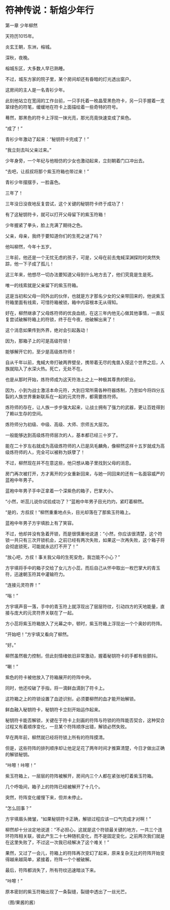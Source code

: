 # 符神传说：斩焰少年行

第一章 少年柳然 

天符历1015年。 

炎玄王朝，东洲，榕城。 

深秋，夜晚。 

榕城东区，大多数人早已熟睡。 

不过，城东方家的院子里，某个房间却还有昏暗的灯光透出窗户。 

这房间的主人是一名青衫少年。 

此刻他站立在宽阔的工作台前，一只手托着一枚晶莹黑色符卡，另一只手握着一支翠绿色的符笔，缓缓地在符卡上面描绘着一些奇特的符号。 

蓦然，那黑色的符卡上浮现一抹光亮，那光亮竟快速变成了紫色。 

“成了！” 

青衫少年激动了起来：“秘钥符卡完成了！” 

“我立刻去叫父亲过来。” 

少年身旁，一个年纪与他相仿的少女也激动起来，立刻朝着门口冲出去。 

“去吧，让叔叔将那个紫玉符箱也带过来！” 

青衫少年摆摆手，一脸喜色。 

三年了！ 

三年没日没夜地反复尝试，这个关键的秘钥符卡终于成功了！ 

有了这秘钥符卡，就可以打开父母留下的紫玉符箱！ 

少年握紧了拳头，脸上充满了期待之色。 

父亲，母亲，我终于要知道你们的生死之谜了吗？ 

他叫柳然，今年十五岁。 

三年前，他还是一个无忧无虑的孩子，可是，父母在前去鬼蜮深渊探险时突然失踪，他一下子成了孤儿！ 

这三年来，他想尽一切办法要知道父母到什么地方去了，他们究竟是生是死。 

唯一的线索就是父亲留下的紫玉符箱。 

这是当初和父母一同外出的伙伴，也就是方才那名少女的父亲带回来的，他说紫玉符箱里面有线索，可惜符箱被锁，箱中内容根本无从得知。 

好在，柳然继承了父母炼符师的优良血统，在这三年内他无心做其他事情，一直反复尝试破解符箱上的符锁，终于在今夜，他破解出来了！ 

这个消息如果传到外界，绝对会引起轰动！ 

因为，那箱子上的可是高级符锁！ 

能够解开它的，至少是高级炼符师！ 

自从千年以前，鬼蜮大帝打破两界壁垒，携带着无尽的鬼兽入侵这个世界之后，人族就陷入了水深火热。死亡，无处不在。 

也是从那时开始，炼符师成为这天符浩土之上一种极其尊贵的职业。 

因为，小到为战士激活本命元符，大到日常所需各种符器炼制，乃至如今将四分五裂的人族世界重新联系在一起的元灵符界，都需要炼符师。 

炼符师的存在，让人族一步步强大起来，让战士拥有了强力的武器，更让百姓得到了赖以生存的空间。 

炼符师分为初级、中级、高级、大师、宗师五大层次。 

一般能够达到高级炼符师层次的人，基本都已经三十岁了。 

能在二十岁左右就成为高级炼符师的人已是凤毛麟角，像柳然这样十五岁就成为高级炼符师的人，完全可以被称为妖孽了！ 

不过，柳然现在并不在意这些，他只想从箱子里找到父母的消息。 

房门再次被打开，方才离开的少女重新回来，与她一同回来的还有一名面容威严的蓝袍中年男子。 

蓝袍中年男子手中正拿着一个深紫色的箱子，巴掌大小。 

“小然，听蕊儿说你试验成功了？”蓝袍中年男子目光灼灼，紧盯着柳然。 

“是的，方叔叔！”柳然重重地点头，目光却落在了那紫玉符箱上。 

蓝袍中年男子方宇填脸上有了笑容。 

不过，他却并没有急着开锁，而是很慎重地说道：“小然，你应该很清楚，这个符锁一共只有三次开锁机会，之前已经有两次失败，如果这一次再失败，这个箱子将会彻底锁死，可能就永远打不开了！” 

“放心吧，方叔！事关我父母的生死安危，我岂能不小心？” 

方宇填将手中的箱子交给了女儿方小蕊，而后自己从怀中取出一枚巴掌大的青玉符，迅速朝玉符其中灌输符力。 

“连接元灵符界！” 

“嗡！” 

方宇填声音一落，手中的青玉符上就浮现出了层层符纹，引动四方的天地能量，直接与庞大的元灵符界关联在了一起。 

方小蕊将紫玉符箱放入了光幕之中，顿时，紫玉符箱上浮现出一个个奥妙的符阵。 

“开始吧！”方宇填又看向了柳然。 

“好。” 

柳然虽然极力控制，但此刻情绪依旧非常激动，握着秘钥符卡的手都有些颤抖。 

“唰！” 

紫色的符卡被他放入了符箱展开的符阵中央。 

同时，他还咬破了手指，将一滴鲜血滴到了符卡上。 

这符箱之上的符锁设置了血迹识别，必须要柳然的血才能开始解锁。 

鲜血融入秘钥符卡，秘钥符卡立刻开始运作起来。 

秘钥符卡能否解锁，关键在于符卡上刻画的符阵与符锁的符阵能否契合，这种契合过程又有着顺序变化，一旦某个符阵顺序出错，解锁必然失败。 

早在两年前，柳然就已经将符锁上所有的符阵摸清。 

但是，这些符阵的排列顺序却让他足足花了两年时间才推算清楚，今日才做出正确的解锁秘钥。 

“咔嚓！咔嚓！” 

紫玉符箱上，一层层的符阵被解开，房间内三个人都在紧张地盯着紫玉符箱。 

几个呼吸间，箱子上的符阵已经被解开了十几个。 

突然，符阵变化缓慢下来，但并未停止。 

“怎么回事？” 

方宇填眉头微皱，“如果秘钥符卡正确，解锁过程应该一口气完成才对啊！” 

柳然却十分淡定地说道：“不必担心，这就是这个符锁最关键的地方，一共三个连环符阵相关联，彼此产生二十七种随机变化，而不是固定变化，之前两次我们就是在这里失败了，不过这一次我已经解决了这个难关！” 

果然，又过了一会儿，符箱上的符阵再次变幻了起来，原来复杂无比的符阵开始变得越来越简单，紧接着，符阵一个个被破解。 

最后，符阵都消失了，所有符纹迅速暗淡下来。 

“咔嚓！” 

原本密封的紫玉符箱出现了一条裂缝，裂缝中透出了一丝光芒。 

（图/果酱的酱）